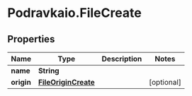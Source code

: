 # Podravkaio.FileCreate

## Properties
Name | Type | Description | Notes
------------ | ------------- | ------------- | -------------
**name** | **String** |  | 
**origin** | [**FileOriginCreate**](FileOriginCreate.md) |  | [optional] 


